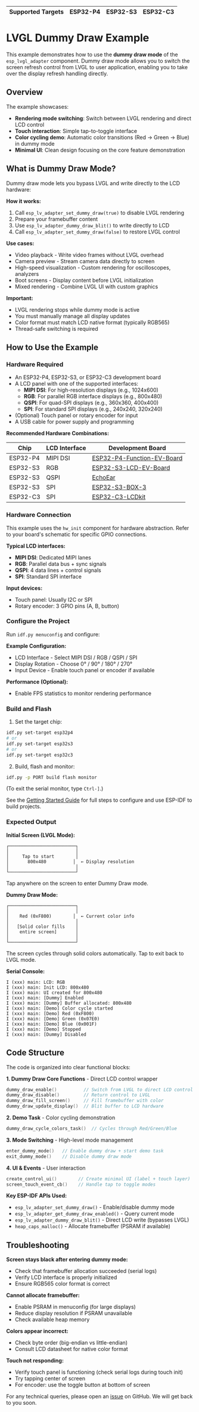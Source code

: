 | Supported Targets | ESP32-P4 | ESP32-S3 | ESP32-C3 |
| ----------------- | -------- | -------- | -------- |

# LVGL Dummy Draw Example

This example demonstrates how to use the **dummy draw mode** of the `esp_lvgl_adapter` component. Dummy draw mode allows you to switch the screen refresh control from LVGL to user application, enabling you to take over the display refresh handling directly.

## Overview

The example showcases:
- **Rendering mode switching**: Switch between LVGL rendering and direct LCD control
- **Touch interaction**: Simple tap-to-toggle interface
- **Color cycling demo**: Automatic color transitions (Red → Green → Blue) in dummy mode
- **Minimal UI**: Clean design focusing on the core feature demonstration

## What is Dummy Draw Mode?

Dummy draw mode lets you bypass LVGL and write directly to the LCD hardware:

**How it works:**
1. Call `esp_lv_adapter_set_dummy_draw(true)` to disable LVGL rendering
2. Prepare your framebuffer content
3. Use `esp_lv_adapter_dummy_draw_blit()` to write directly to LCD
4. Call `esp_lv_adapter_set_dummy_draw(false)` to restore LVGL control

**Use cases:**
- Video playback - Write video frames without LVGL overhead
- Camera preview - Stream camera data directly to screen
- High-speed visualization - Custom rendering for oscilloscopes, analyzers
- Boot screens - Display content before LVGL initialization
- Mixed rendering - Combine LVGL UI with custom graphics

**Important:**
- LVGL rendering stops while dummy mode is active
- You must manually manage all display updates
- Color format must match LCD native format (typically RGB565)
- Thread-safe switching is required

## How to Use the Example

### Hardware Required

* An ESP32-P4, ESP32-S3, or ESP32-C3 development board
* A LCD panel with one of the supported interfaces:
  - **MIPI DSI**: For high-resolution displays (e.g., 1024x600)
  - **RGB**: For parallel RGB interface displays (e.g., 800x480)
  - **QSPI**: For quad-SPI displays (e.g., 360x360, 400x400)
  - **SPI**: For standard SPI displays (e.g., 240x240, 320x240)
* (Optional) Touch panel or rotary encoder for input
* A USB cable for power supply and programming

**Recommended Hardware Combinations:**

| Chip | LCD Interface | Development Board |
|------|---------------|-------------------|
| ESP32-P4 | MIPI DSI | [ESP32-P4-Function-EV-Board](https://docs.espressif.com/projects/esp-dev-kits/en/latest/esp32p4/esp32-p4-function-ev-board/index.html) |
| ESP32-S3 | RGB | [ESP32-S3-LCD-EV-Board](https://docs.espressif.com/projects/esp-dev-kits/en/latest/esp32s3/esp32-s3-lcd-ev-board/index.html) |
| ESP32-S3 | QSPI | [EchoEar](https://docs.espressif.com/projects/esp-dev-kits/en/latest/esp32s3/echoear/index.html) |
| ESP32-S3 | SPI | [ESP32-S3-BOX-3](https://github.com/espressif/esp-box/blob/master/docs/hardware_overview/esp32_s3_box_3/hardware_overview_for_box_3.md) |
| ESP32-C3 | SPI | [ESP32-C3-LCDkit](https://docs.espressif.com/projects/esp-dev-kits/en/latest/esp32c3/esp32-c3-lcdkit/index.html) |

### Hardware Connection

This example uses the `hw_init` component for hardware abstraction. Refer to your board's schematic for specific GPIO connections.

**Typical LCD interfaces:**
- **MIPI DSI**: Dedicated MIPI lanes
- **RGB**: Parallel data bus + sync signals
- **QSPI**: 4 data lines + control signals
- **SPI**: Standard SPI interface

**Input devices:**
- Touch panel: Usually I2C or SPI
- Rotary encoder: 3 GPIO pins (A, B, button)

### Configure the Project

Run `idf.py menuconfig` and configure:

**Example Configuration:**
- LCD Interface - Select MIPI DSI / RGB / QSPI / SPI
- Display Rotation - Choose 0° / 90° / 180° / 270°
- Input Device - Enable touch panel or encoder if available

**Performance (Optional):**
- Enable FPS statistics to monitor rendering performance

### Build and Flash

1. Set the target chip:
```bash
idf.py set-target esp32p4
# or
idf.py set-target esp32s3
# or
idf.py set-target esp32c3
```

2. Build, flash and monitor:
```bash
idf.py -p PORT build flash monitor
```

(To exit the serial monitor, type ``Ctrl-]``.)

See the [Getting Started Guide](https://docs.espressif.com/projects/esp-idf/en/latest/get-started/index.html) for full steps to configure and use ESP-IDF to build projects.

### Expected Output

**Initial Screen (LVGL Mode):**
```
┌─────────────────────────┐
│                         │
│     Tap to start        │
│       800x480          │  ← Display resolution
│                         │
└─────────────────────────┘
```
Tap anywhere on the screen to enter Dummy Draw mode.

**Dummy Draw Mode:**
```
┌─────────────────────────┐
│                         │
│    Red (0xF800)        │  ← Current color info
│                         │
│   [Solid color fills    │
│    entire screen]       │
│                         │
└─────────────────────────┘
```
The screen cycles through solid colors automatically. Tap to exit back to LVGL mode.

**Serial Console:**
```
I (xxx) main: LCD: RGB
I (xxx) main: Init LCD: 800x480
I (xxx) main: UI created for 800x480
I (xxx) main: [Dummy] Enabled
I (xxx) main: [Dummy] Buffer allocated: 800x480
I (xxx) main: [Demo] Color cycle started
I (xxx) main: [Demo] Red (0xF800)
I (xxx) main: [Demo] Green (0x07E0)
I (xxx) main: [Demo] Blue (0x001F)
I (xxx) main: [Demo] Stopped
I (xxx) main: [Dummy] Disabled
```

## Code Structure

The code is organized into clear functional blocks:

**1. Dummy Draw Core Functions** - Direct LCD control wrapper
```c
dummy_draw_enable()          // Switch from LVGL to direct LCD control
dummy_draw_disable()         // Return control to LVGL
dummy_draw_fill_screen()     // Fill framebuffer with color
dummy_draw_update_display()  // Blit buffer to LCD hardware
```

**2. Demo Task** - Color cycling demonstration
```c
dummy_draw_cycle_colors_task()  // Cycles through Red/Green/Blue
```

**3. Mode Switching** - High-level mode management
```c
enter_dummy_mode()   // Enable dummy draw + start demo task
exit_dummy_mode()    // Disable dummy draw mode
```

**4. UI & Events** - User interaction
```c
create_control_ui()        // Create minimal UI (label + touch layer)
screen_touch_event_cb()    // Handle tap to toggle modes
```

**Key ESP-IDF APIs Used:**
- `esp_lv_adapter_set_dummy_draw()` - Enable/disable dummy mode
- `esp_lv_adapter_get_dummy_draw_enabled()` - Query current mode
- `esp_lv_adapter_dummy_draw_blit()` - Direct LCD write (bypasses LVGL)
- `heap_caps_malloc()` - Allocate framebuffer (PSRAM if available)

## Troubleshooting

**Screen stays black after entering dummy mode:**
- Check that framebuffer allocation succeeded (serial logs)
- Verify LCD interface is properly initialized
- Ensure RGB565 color format is correct

**Cannot allocate framebuffer:**
- Enable PSRAM in menuconfig (for large displays)
- Reduce display resolution if PSRAM unavailable
- Check available heap memory

**Colors appear incorrect:**
- Check byte order (big-endian vs little-endian)
- Consult LCD datasheet for native color format

**Touch not responding:**
- Verify touch panel is functioning (check serial logs during touch init)
- Try tapping center of screen
- For encoder: use the toggle button at bottom of screen

For any technical queries, please open an [issue](https://github.com/espressif/esp-iot-solution/issues) on GitHub. We will get back to you soon.

